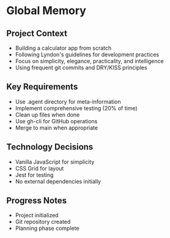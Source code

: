 # Global Memory

## Project Context
- Building a calculator app from scratch
- Following Lyndon's guidelines for development practices
- Focus on simplicity, elegance, practicality, and intelligence
- Using frequent git commits and DRY/KISS principles

## Key Requirements
- Use .agent directory for meta-information
- Implement comprehensive testing (20% of time)
- Clean up files when done
- Use gh-cli for GitHub operations
- Merge to main when appropriate

## Technology Decisions
- Vanilla JavaScript for simplicity
- CSS Grid for layout
- Jest for testing
- No external dependencies initially

## Progress Notes
- Project initialized
- Git repository created
- Planning phase complete
